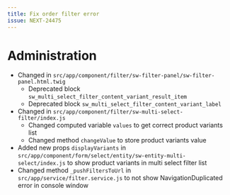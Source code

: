 ```yaml
---
title: Fix order filter error
issue: NEXT-24475
---
```

# Administration
* Changed in `src/app/component/filter/sw-filter-panel/sw-filter-panel.html.twig`
  * Deprecated block `sw_multi_select_filter_content_variant_result_item`
  * Deprecated block `sw_multi_select_filter_content_variant_label`
* Changed in `src/app/component/filter/sw-multi-select-filter/index.js`
  * Changed computed variable `values` to get correct product variants list
  * Changed method `changeValue` to store product variants value
* Added new props `displayVariants` in `src/app/component/form/select/entity/sw-entity-multi-select/index.js` to show product variants in multi select filter list
* Changed method `_pushFiltersToUrl` in `src/app/service/filter.service.js` to not show NavigationDuplicated error in console window
